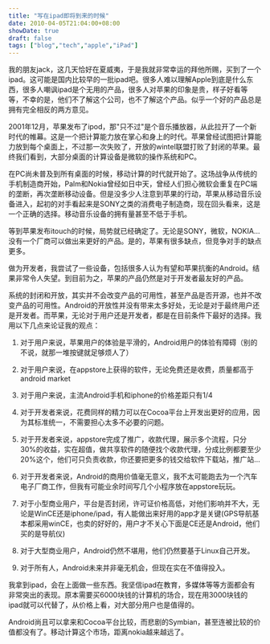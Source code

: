 ```yaml
---
title: "写在ipad即将到来的时候"
date: 2010-04-05T21:04:00+08:00
showDate: true
draft: false
tags: ["blog","tech","apple","iPad"]
---
```


我的朋友jack，这几天恰好在夏威夷，于是我就非常幸运的拜他所赐，买到了一个ipad。这可能是国内比较早的一批ipad吧。很多人难以理解Apple到底是什么东西，很多人嘲讽ipad是个无用的产品，很多人对苹果的印象是贵，样子好看等等，不幸的是，他们不了解这个公司，也不了解这个产品。似乎一个好的产品总是拥有完全相反的两方意见。

2001年12月，苹果发布了ipod，那"只不过"是个音乐播放器，从此拉开了一个新时代的帷幕。这是一个把计算能力放在掌心和身上的时代。苹果曾经试图把计算能力放到每个桌面上，不过那一次失败了，开放的wintel联盟打败了封闭的苹果。最终我们看到，大部分桌面的计算设备是微软的操作系统和PC。

在PC尚未普及到所有桌面的时候，移动计算的时代就开始了。这场战争从传统的手机制造商开始，Palm和Nokia曾经如日中天，曾经人们担心微软会重复在PC端的垄断，再次垄断移动设备。但是没多少人注意到苹果的行动，苹果从移动音乐设备进入，起初的对手看起来是SONY之类的消费电子制造商，现在回头看来，这是一个正确的选择。移动音乐设备的拥有量甚至不低于手机。

等到苹果发布itouch的时候，局势就已经确定了。无论是SONY，微软，NOKIA...没有一个厂商可以做出来更好的产品。是的，苹果有很多缺点，但竞争对手的缺点更多。

做为开发者，我尝试了一些设备，包括很多人认为有望和苹果抗衡的Android。结果非常令人失望。到目前为之，苹果的产品仍然是对于开发者最友好的产品。

系统的封闭和开放，其实并不会改变产品的可用性，甚至产品是否开源，也并不改变产品的可用性。Android的开放性并没有带来太多好处，无论是对于最终用户还是开发者。而苹果，无论对于用户还是开发者，都是在目前条件下最好的选择。我用以下几点来论证我的观点：

1. 对于用户来说，苹果用户的体验是平滑的，Android用户的体验有障碍（别的不说，就那一堆按键就足够烦人了）

2. 对于用户来说，在appstore上获得的软件，无论免费还是收费，质量都高于android market

3. 对于用户来说，主流Android手机和iphone的价格差距只有1/4

4. 对于开发者来说，花费同样的精力可以在Cocoa平台上开发出更好的应用，因为其标准统一，不需要担心太多不必要的问题。

5. 对于开发者来说，appstore完成了推广，收款代理，展示多个流程，只分30%的收益，实在超值，做共享软件的随便找个收款代理，分成比例都要至少20%这个，他们可只负责收款，你还要把更多的钱交给软件下载站，推广站...

6. 对于开发者来说，Android的商用价值毫无意义，我不太可能跑去为一个汽车电子厂商工作，但我有可能业余时间写几个小程序放在appstore玩玩。

7. 对于小型商业用户，平台是否封闭，许可证价格高低，对他们影响并不大，无论是WinCE还是iphone/ipad，有人能做出来好用的app才是关键(GPS导航基本都采用winCE，也卖的好好的，用户才不关心下面是CE还是Android，他们买的是导航仪)

8. 对于大型商业用户，Android仍然不堪用，他们仍然要基于Linux自己开发。

9. 对于所有人，Android未来并非毫无机会，但现在实在不值得投入。

我拿到ipad，会在上面做一些东西。我坚信ipad在教育，多媒体等等方面都会有非常突出的表现。原本需要买6000块钱的计算机的场合，现在用3000块钱的ipad就可以代替了，从价格上看，对大部分用户也是值得的。

Android尚且可以拿来和Cocoa平台比较，而悲剧的Symbian，甚至连被比较的价值都没有了。移动计算这个市场，距离nokia越来越远了。
